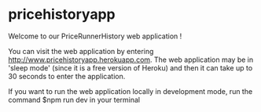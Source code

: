 # pricehistoryapp

Welcome to our PriceRunnerHistory web application !

You can visit the web application by entering http://www.pricehistoryapp.herokuapp.com. The web application may be in 'sleep 
mode' (since it is a free version of Heroku) and then it can take up to 30 seconds to enter the application.

If you want to run the web application locally in development mode, run the command $npm run dev in your terminal

